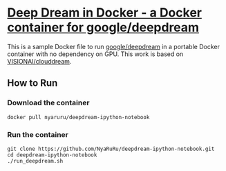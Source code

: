 [Deep Dream in Docker - a Docker container for google/deepdream](https://github.com/NyaRuRu/deepdream-ipython-notebook)
===================================

This is a sample Docker file to run [google/deepdream](https://github.com/google/deepdream) in a portable Docker container with no dependency on GPU.  This work is based on [VISIONAI/clouddream](https://github.com/VISIONAI/clouddream).

How to Run
------------

### Download the container
```
docker pull nyaruru/deepdream-ipython-notebook
```

### Run the container
```
git clone https://github.com/NyaRuRu/deepdream-ipython-notebook.git
cd deepdream-ipython-notebook
./run_deepdream.sh
```
